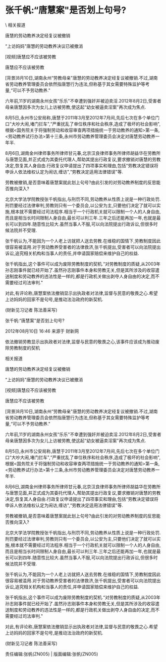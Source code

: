 # 张千帆:“唐慧案"是否划上句号?  





\ 
相关报道

唐慧的劳动教养决定经复议被撤销

“上访妈妈"唐慧的劳动教养决议已被撤消

[视频]唐慧应不应该被劳教

唐慧应不应该被劳教

[背景]8月10日,湖南永州“劳教母亲"唐慧的劳动教养决定经复议被撤销.不过,湖南省劳动教养管理委员会依然指唐慧行为违法,但称基于其女需要特殊监护等考量,“可以不予劳动教养."

六年前,11岁的湖南永州女孩“乐乐"不幸遭到强奸并被迫卖淫.2012年8月2日,受害者母亲唐慧因多次为女儿上访被劳教,使这起“幼女被逼卖淫案"再次成为焦点.

8月5日,永州市公安局称,唐慧于2011年3月至2012年7月间,先后七次在多个单位门口“大吵大闹,堵门拦车",“严重扰乱了单位秩序和社会秩序,造成了极坏的社会影响",根据<国务院关于将强制劳动和收容审查两项措施统一于劳动教养的通知>第一条,<劳动教养试行办法>第十三条,永州市劳动教养管理委员会决定对唐慧劳动教养一年半.

8月6日,湖南金州律师事务所律师甘元春,北京汉良律师事务所律师胡益华在劳教所与唐慧见面,并正式成为其委托代理人,帮助其提出行政复议,要求撤销对唐慧的劳教决定,恢复其人身自由.行政复议申请提出了四项事实和理由,包括“劳教决定错误将申诉人依法维权认定为闹访,缠访",“劳教决定适用法律错误"等.

劳教被撤销,是否意味着唐慧案就此划上句号?由此引发的对劳动教养制度的反思能否推向深入?

北京大学法学院教授张千帆指出,与刑罚不同,劳动教养从性质上说是一种行政处罚.刑罚要经过法律审判,劳教则只有一个委员会,以公安为主,只要他们决定了就可以实施,根本就不需要经过司法程序.相当于一个行政机关就可以限制一个人的人身自由,而且是相当长时间限制人身自由,最长可以判三年.三年之后还能再加一年,也就是最长可以到四年.随意性比较大.虽然当事人不服,可以向法院提出行政诉讼,但很多时候法院并不受理.

张千帆认为,不能因为一个人老上访就把人送去劳教.在维稳的国情下,劳教制度因此很容易被滥用.对于劳动教养受害者的法律救济,张千帆提出,受害者可以向法院提出诉讼,追究相关机构和当事人的责任,并申请国家赔偿来维护自己的权益.

张千帆指出,这个事件可以成为废除劳教制度的契机.“对劳教制度的质疑,从2003年孙志刚事件就已经开始了.虽然孙志刚事件本身和劳教无关,但是其所涉及的收容遣送制度和劳动教养的违法性是一样的,都是行政机关做出剥夺人身自由的决定,而不需要经过司法审判."

对此,有评论称,唐慧案依法撤销显示出执政者对法律,监督与民意的敬畏之心.希望上访妈妈的回家不是句号,是推动法治政府的新契机.

(财新见习记者 陈法善采写)


张千帆:“唐慧案"是否划上句号?

2012年08月10日 16:46 来源于 财新网

依法撤销劳教显示出执政者对法律,监督与民意的敬畏之心,该事件应该成为推动废除劳教制度的契机

相关报道

唐慧的劳动教养决定经复议被撤销

“上访妈妈"唐慧的劳动教养决议已被撤消

[视频]唐慧应不应该被劳教

唐慧应不应该被劳教

[背景]8月10日,湖南永州“劳教母亲"唐慧的劳动教养决定经复议被撤销.不过,湖南省劳动教养管理委员会依然指唐慧行为违法,但称基于其女需要特殊监护等考量,“可以不予劳动教养."

六年前,11岁的湖南永州女孩“乐乐"不幸遭到强奸并被迫卖淫.2012年8月2日,受害者母亲唐慧因多次为女儿上访被劳教,使这起“幼女被逼卖淫案"再次成为焦点.

8月5日,永州市公安局称,唐慧于2011年3月至2012年7月间,先后七次在多个单位门口“大吵大闹,堵门拦车",“严重扰乱了单位秩序和社会秩序,造成了极坏的社会影响",根据<国务院关于将强制劳动和收容审查两项措施统一于劳动教养的通知>第一条,<劳动教养试行办法>第十三条,永州市劳动教养管理委员会决定对唐慧劳动教养一年半.

8月6日,湖南金州律师事务所律师甘元春,北京汉良律师事务所律师胡益华在劳教所与唐慧见面,并正式成为其委托代理人,帮助其提出行政复议,要求撤销对唐慧的劳教决定,恢复其人身自由.行政复议申请提出了四项事实和理由,包括“劳教决定错误将申诉人依法维权认定为闹访,缠访",“劳教决定适用法律错误"等.

劳教被撤销,是否意味着唐慧案就此划上句号?由此引发的对劳动教养制度的反思能否推向深入?

北京大学法学院教授张千帆指出,与刑罚不同,劳动教养从性质上说是一种行政处罚.刑罚要经过法律审判,劳教则只有一个委员会,以公安为主,只要他们决定了就可以实施,根本就不需要经过司法程序.相当于一个行政机关就可以限制一个人的人身自由,而且是相当长时间限制人身自由,最长可以判三年.三年之后还能再加一年,也就是最长可以到四年.随意性比较大.虽然当事人不服,可以向法院提出行政诉讼,但很多时候法院并不受理.

张千帆认为,不能因为一个人老上访就把人送去劳教.在维稳的国情下,劳教制度因此很容易被滥用.对于劳动教养受害者的法律救济,张千帆提出,受害者可以向法院提出诉讼,追究相关机构和当事人的责任,并申请国家赔偿来维护自己的权益.

张千帆指出,这个事件可以成为废除劳教制度的契机.“对劳教制度的质疑,从2003年孙志刚事件就已经开始了.虽然孙志刚事件本身和劳教无关,但是其所涉及的收容遣送制度和劳动教养的违法性是一样的,都是行政机关做出剥夺人身自由的决定,而不需要经过司法审判."

对此,有评论称,唐慧案依法撤销显示出执政者对法律,监督与民意的敬畏之心.希望上访妈妈的回家不是句号,是推动法治政府的新契机.

(财新见习记者 陈法善采写)



责任编辑:张帆(ZN005) | 版面编辑:张帆(ZN005)